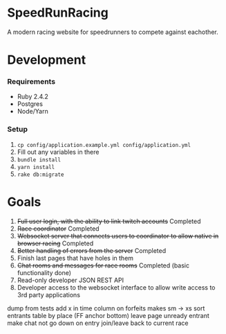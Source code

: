 # SpeedRunRacing

A modern racing website for speedrunners to compete against eachother.

# Development

### Requirements
- Ruby 2.4.2
- Postgres
- Node/Yarn

### Setup
1. `cp config/application.example.yml config/application.yml`
2. Fill out any variables in there
3. `bundle install`
4. `yarn install`
5. `rake db:migrate`

# Goals

1. ~~Full user login, with the ability to link twitch accounts~~ Completed
2. ~~Race coordinator~~ Completed
3. ~~Websocket server that connects users to coordinator to allow native
in browser racing~~ Completed
4. ~~Better handling of errors from the server~~ Completed
5. Finish last pages that have holes in them
6. ~~Chat rooms and messages for race rooms~~ Completed (basic functionality done)
7. Read-only developer JSON REST API
8. Developer access to the websocket interface to allow write access to 3rd party applications

dump from tests
add x in time column on forfeits
makes sm -> xs
sort entrants table by place (FF anchor bottom)
leave page unready entrant
make chat not go down on entry join/leave
back to current race
